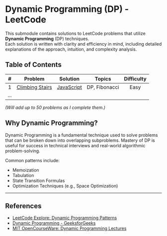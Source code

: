 # Dynamic Programming (DP) - LeetCode

This submodule contains solutions to LeetCode problems that utilize **Dynamic Programming** (DP) techniques.  
Each solution is written with clarity and efficiency in mind, including detailed explanations of the approach, intuition, and complexity analysis.

## Table of Contents

| # | Problem | Solution | Topics | Difficulty |
|:-:|:-------:|:--------:|:------:|:----------:|
| 1 | [Climbing Stairs](https://leetcode.com/problems/climbing-stairs/) | [JavaScript](https://github.com/mleonardblair/climbing-stairs) | DP, Fibonacci | Easy |
| ... | | | | |

_(Will add up to 50 problems as I complete them.)_

## Why Dynamic Programming?

Dynamic Programming is a fundamental technique used to solve problems that can be broken down into overlapping subproblems. Mastery of DP is useful for success in technical interviews and real-world algorithmic problem-solving.

Common patterns include:
- Memoization
- Tabulation
- State Transition Formulas
- Optimization Techniques (e.g., Space Optimization)

---

## References
- [LeetCode Explore: Dynamic Programming Patterns](https://leetcode.com/explore/learn/card/dynamic-programming/)
- [Dynamic Programming - GeeksforGeeks](https://www.geeksforgeeks.org/dynamic-programming/)
- [MIT OpenCourseWare: Dynamic Programming Lectures](https://ocw.mit.edu/courses/electrical-engineering-and-computer-science/6-006-introduction-to-algorithms-fall-2011/lecture-videos/lecture-15-dynamic-programming-i/)

